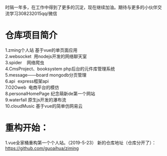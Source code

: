时隔一年多，在工作中得到了更多的沉淀，现在继续加油。期待与更多的小伙伴交流学习308232015qq/微信

# 仓库项目简介
1.zming个人站 基于vue的单页面应用<br> 
2.websocket  用nodejs开发的网络聊天室<br>
3.spider    网络爬虫<br>
4.CmsProject、booksystem  php后台的元件库管理系统<br>
5.message——board  mongodb分页管理<br>
6.api  express框架api<br>
7.O2Oweb  电商平台的模仿<br>
8.personalHomePage 纪念萌新de第一个网站 <br>
9.waterfall 原生js开发的瀑布流<br>
10.cloudMusic 基于vue的简单仿网易云
<br>
# 重构开始：
1.vue全家桶重构第一个个人站。（2019-5-23）
新的仓库地址（仓库分开了）：https://github.com/guoaihua/ziming
